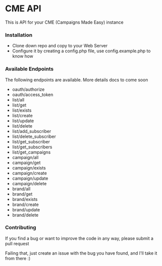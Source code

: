 CME API
=======
This is API for your CME (Campaigns Made Easy) instance

### Installation
- Clone down repo and copy to your Web Server
- Configure it by creating a config.php file, use config.example.php to know how

### Available Endpoints
The following endpoints are available. More details docs to come soon
- oauth/authorize
- oauth/access_token
- list/all
- list/get
- list/exists
- list/create
- list/update
- list/delete
- list/add_subscriber
- list/delete_subscriber
- list/get_subscriber
- list/get_subscribers
- list/get_campaigns
- campaign/all
- campaign/get
- campaign/exists
- campaign/create
- campaign/update
- campaign/delete
- brand/all
- brand/get
- brand/exists
- brand/create
- brand/update
- brand/delete

### Contributing
If you find a bug or want to improve the code in any way, please submit a pull request

Failing that, just create an issue with the bug you have found, and I'll take it from there :)

